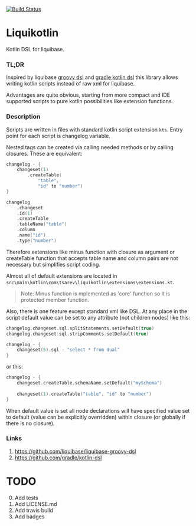 [![Build Status](https://travis-ci.org/darkMechanicum/liquikotlin.svg?branch=master)](https://travis-ci.org/darkMechanicum/liquikotlin)

# Liquikotlin 
Kotlin DSL for liquibase.

### TL;DR
Inspired by liquibase [groovy dsl](#groovy_dsl_anchor) and [gradle kotlin dsl](#kotlin_dsl_anchor)
this library allows writing kotlin scripts instead of raw
xml for liquibase.

Advantages are quite obvious, starting from more compact and IDE
supported scripts to pure kotlin possibilities like extension functions.

### Description
Scripts are written in files with standard kotlin script extension `kts`.
Entry point for each script is changelog variable.

Nested tags can be created via calling needed methods or by
calling closures. These are equivalent:
```kotlin
changelog - {
    changeset(1)
        .createTable(
            "table", 
            "id" to "number")
}
``` 
```kotlin
changelog
    .changeset
    .id(1)
    .createTable
    .tableName("table")
    .column
    .name("id")
    .type("number")
```
Therefore extensions like minus function with closure as argument
or createTable function that accepts table name and column pairs
are not necessary but simplifies script coding.

Almost all of default extensions are located in 
`src\main\kotlin\com\tsarev\liquikotlin\extensions\extensions.kt`.

> Note: Minus function is mplemented as 'core' function so it is 
> protected member function.

Also, there is one feature except standard xml like DSL.
At any place in the script default value can be set to 
any attribute (not children nodes) like this:
```kotlin
changelog.changeset.sql.splitStatements.setDefault(true)
changelog.changeset.sql.stripComments.setDefault(true)

changelog - {
    changeset(5).sql - "select * from dual"
}

```
or this:
```kotlin
changelog - {
    changeset.createTable.schemaName.setDefault("mySchema")
    
    changeset(1).createTable("table", "id" to "number")
}
```

When default value is set all node declarations will
have specified value set to default (value can be explicitly overridden)
within closure (or globally if there is no closure).

### Links
1. <a id="groovy_dsl_anchor"></a> https://github.com/liquibase/liquibase-groovy-dsl
2. <a id="kotlin_dsl_anchor"></a> https://github.com/gradle/kotlin-dsl

# TODO
0. Add tests
0. Add LICENSE.md
0. Add travis build
0. Add badges
